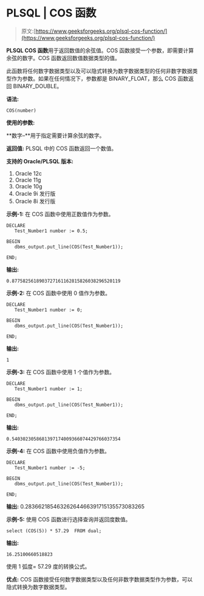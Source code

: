 # PLSQL | COS 函数

> 原文:[https://www.geeksforgeeks.org/plsql-cos-function/](https://www.geeksforgeeks.org/plsql-cos-function/)

**PLSQL COS 函数**用于返回数值的余弦值。COS 函数接受一个参数，即需要计算余弦的数字。COS 函数返回数值数据类型的值。

此函数将任何数字数据类型以及可以隐式转换为数字数据类型的任何非数字数据类型作为参数。如果在任何情况下，参数都是 BINARY_FLOAT，那么 COS 函数返回 BINARY_DOUBLE。

**语法:**

```
COS(number)
```

**使用的参数:**

**数字–**用于指定需要计算余弦的数字。

**返回值:**
PLSQL 中的 COS 函数返回一个数值。

**支持的 Oracle/PLSQL 版本:**

1.  Oracle 12c
2.  Oracle 11g
3.  Oracle 10g
4.  Oracle 9i 发行版
5.  Oracle 8i 发行版

**示例-1:** 在 COS 函数中使用正数值作为参数。

```
DECLARE 
   Test_Number1 number := 0.5;

BEGIN 
   dbms_output.put_line(COS(Test_Number1)); 

END; 
```

**输出:**

```
0.8775825618903727161162815826038296520119 
```

**示例-2:** 在 COS 函数中使用 0 值作为参数。

```
DECLARE 
   Test_Number1 number := 0;

BEGIN 
   dbms_output.put_line(COS(Test_Number1)); 

END; 
```

**输出:**

```
1 
```

**示例-3:** 在 COS 函数中使用 1 个值作为参数。

```
DECLARE 
   Test_Number1 number := 1;

BEGIN 
   dbms_output.put_line(COS(Test_Number1)); 

END; 
```

**输出:**

```
0.5403023058681397174009366074429766037354 
```

**示例-4:** 在 COS 函数中使用负值作为参数。

```
DECLARE 
   Test_Number1 number := -5;

BEGIN 
   dbms_output.put_line(COS(Test_Number1)); 

END; 
```

**输出:**
<re>0.28366218546326264466391715135573083265</re>

**示例-5:** 使用 COS 函数进行选择查询并返回度数值。

```
select (COS(5)) * 57.29  FROM dual; 
```

**输出:**

```
16.25100660518823 
```

使用 1 弧度= 57.29 度的转换公式。

**优点:**
COS 函数接受任何数字数据类型以及任何非数字数据类型作为参数，可以隐式转换为数字数据类型。